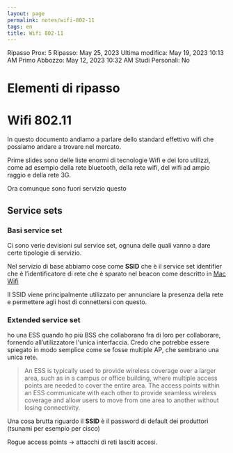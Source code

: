 ```yaml
---
layout: page
permalink: notes/wifi-802-11
tags: en
title: Wifi 802-11
---
```


Ripasso Prox: 5
Ripasso: May 25, 2023
Ultima modifica: May 19, 2023 10:13 AM
Primo Abbozzo: May 12, 2023 10:32 AM
Studi Personali: No

# Elementi di ripasso

# Wifi 802.11

In questo documento andiamo a parlare dello standard effettivo wifi che possiamo andare a trovare nel mercato.

Prime slides sono delle liste enormi di tecnologie Wifi e dei loro utilizzi, come ad esempio della rete bluetooth, della rete wifi, del wifi ad ampio raggio e della rete 3G.

Ora comunque sono fuori servizio questo

## Service sets

### Basi service set

Ci sono verie devisioni sul service set, ognuna delle quali  vanno a dare certe tipologie di servizio.

Nel servizio di base abbiamo cose come **SSID** che è il service set identifier che è l’identificatore di rete che è sparato nel beacon come descritto in [Mac Wifi](/notes/mac-wifi)

Il SSID viene principalmente utilizzato per annunciare la presenza della rete e permettere agli host di connettersi con questo.

### Extended service set

ho una ESS quando ho più BSS che collaborano fra di loro per collaborare, fornendo all’utilizzatore l'unica interfaccia. Credo che potrebbe essere spiegato in modo semplice come se fosse multiple AP, che sembrano una unica rete.

> An ESS is typically used to provide wireless coverage over a larger area, such as in a campus or office building, where multiple access points are needed to cover the entire area. The access points within an ESS communicate with each other to provide seamless wireless coverage and allow users to move from one area to another without losing connectivity.
>

Una cosa brutta riguardo il **SSID** è il password di default dei produttori (tsunami per esempio per cisco)

Rogue access points → attacchi di reti lasciti accesi.
